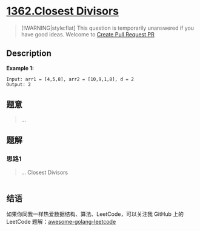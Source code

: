 # [1362.Closest Divisors][title]

> [!WARNING|style:flat]
> This question is temporarily unanswered if you have good ideas. Welcome to [Create Pull Request PR](https://github.com/kylesliu/awesome-golang-leetcode)

## Description

**Example 1:**

```
Input: arr1 = [4,5,8], arr2 = [10,9,1,8], d = 2
Output: 2
```

## 题意
> ...

## 题解

### 思路1
> ...
Closest Divisors
```go
```


## 结语

如果你同我一样热爱数据结构、算法、LeetCode，可以关注我 GitHub 上的 LeetCode 题解：[awesome-golang-leetcode][me]

[title]: https://leetcode.com/problems/closest-divisors/
[me]: https://github.com/kylesliu/awesome-golang-leetcode
